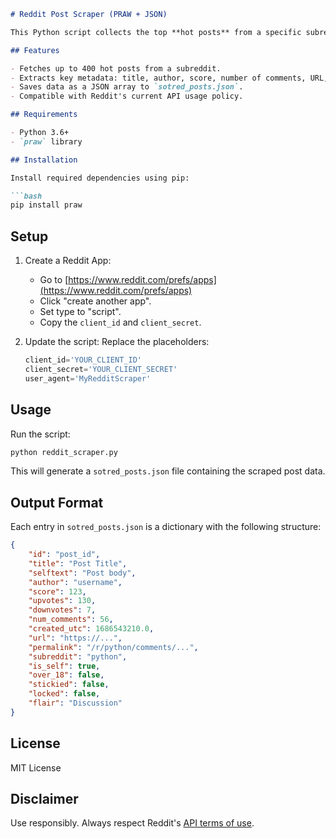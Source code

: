 ````markdown
# Reddit Post Scraper (PRAW + JSON)

This Python script collects the top **hot posts** from a specific subreddit (default: `r/python`) using the Reddit API via the `praw` library and stores the structured post data into a JSON file.

## Features

- Fetches up to 400 hot posts from a subreddit.
- Extracts key metadata: title, author, score, number of comments, URL, flair, and more.
- Saves data as a JSON array to `sotred_posts.json`.
- Compatible with Reddit's current API usage policy.

## Requirements

- Python 3.6+
- `praw` library

## Installation

Install required dependencies using pip:

```bash
pip install praw
````

## Setup

1. Create a Reddit App:

   * Go to [https://www.reddit.com/prefs/apps](https://www.reddit.com/prefs/apps)
   * Click "create another app".
   * Set type to "script".
   * Copy the `client_id` and `client_secret`.

2. Update the script:
   Replace the placeholders:

   ```python
   client_id='YOUR_CLIENT_ID'
   client_secret='YOUR_CLIENT_SECRET'
   user_agent='MyRedditScraper'
   ```

## Usage

Run the script:

```bash
python reddit_scraper.py
```

This will generate a `sotred_posts.json` file containing the scraped post data.

## Output Format

Each entry in `sotred_posts.json` is a dictionary with the following structure:

```json
{
    "id": "post_id",
    "title": "Post Title",
    "selftext": "Post body",
    "author": "username",
    "score": 123,
    "upvotes": 130,
    "downvotes": 7,
    "num_comments": 56,
    "created_utc": 1686543210.0,
    "url": "https://...",
    "permalink": "/r/python/comments/...",
    "subreddit": "python",
    "is_self": true,
    "over_18": false,
    "stickied": false,
    "locked": false,
    "flair": "Discussion"
}
```

## License

MIT License

## Disclaimer

Use responsibly. Always respect Reddit's [API terms of use](https://www.redditinc.com/policies/data-api-terms).
